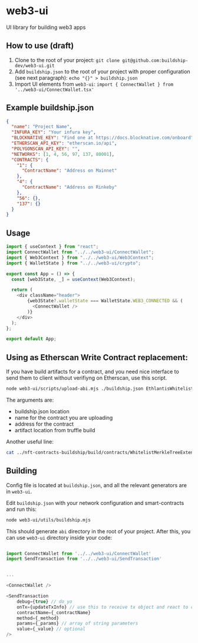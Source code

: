 # web3-ui

UI library for building web3 apps

## How to use (draft)

1. Clone to the root of your project: `git clone git@github.com:buildship-dev/web3-ui.git`
2. Add `buildship.json` to the root of your project with proper configuration (see next paragraph): `echo "{}" > buildship.json`
3. Import UI elements from `web3-ui`: `import { ConnectWallet } from '../web3-ui/ConnectWallet.tsx'`

## Example buildship.json

```json
{
  "name": "Project Name",
  "INFURA_KEY": "Your infura key",
  "BLOCKNATIVE_KEY": "Find one at https://docs.blocknative.com/onboard",
  "ETHERSCAN_API_KEY": "etherscan.io/api",
  "POLYGONSCAN_API_KEY": "",
  "NETWORKS": [1, 4, 56, 97, 137, 80001],
  "CONTRACTS": {
    "1": {
      "ContractName": "Address on Mainnet"
    },
    "4": {
      "ContractName": "Address on Rinkeby"
    },
    "56": {},
    "137": {}
  }
}
```

## Usage

```js
import { useContext } from "react";
import ConnectWallet from "../../web3-ui/ConnectWallet";
import { Web3Context } from "../../web3-ui/Web3Context";
import { WalletState } from "../../web3-ui/crypto";

export const App = () => {
  const [web3State, _] = useContext(Web3Context);

  return (
    <div className="header">
        {web3State?.walletState === WalletState.WEB3_CONNECTED && (
          <ConnectWallet />
        )}
    </div>
  );
};

export default App;
```



## Using as Etherscan Write Contract replacement:

If you have build artifacts for a contract, and you need nice interface to send them to client without verifiyng on Etherscan, use this script.

```sh
node web3-ui/scripts/upload-abi.mjs ./buildship.json EthlantisWhitelist 0x0128B1897108E0b57533Bc9774326bfb30310Dbe ../nft-contracts-buildship/build/contracts/WhitelistMerkleTreeExtension.json
```

The arguments are:
- buildship.json location
- name for the contract you are uploading
- address for the contract
- artifact location from truffle build

Another useful line:

```sh
cat ../nft-contracts-buildship/build/contracts/WhitelistMerkleTreeExtension.json | jq .abi | pbcopy
```

## Building

Config file is located at `buildship.json`, and all the relevant generators are in `web3-ui`.

Edit `buildship.json` with your network configuration and smart-contracts and run this:

```sh
node web3-ui/utils/buildship.mjs
```

This should generate `abi` directory in the root of your project. After this, you can use `web3-ui` directory inside your code:


```javascript

import ConnectWallet from '../../web3-ui/ConnectWallet'
import SendTransaction from '../../web3-ui/SendTransaction'


...

<ConnectWallet />

<SendTransaction
    debug={true} // do yo
    onTx={updateTxInfo} // use this to receive tx object and react to changes
    contractName={_contractName}
    method={_method}
    params={_params} // array of string parameters
    value={_value} // optional
/>

```
